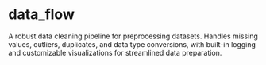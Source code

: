 # data_flow
A robust data cleaning pipeline for preprocessing datasets. Handles missing values, outliers, duplicates, and data type conversions, with built-in logging and customizable visualizations for streamlined data preparation.
